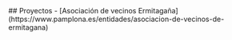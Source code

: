 <body background="https://a905030tecnun.github.io/paginawebkicc/Images/fondo.jpg">
## Proyectos
- [Asociación de vecinos Ermitagaña](https://www.pamplona.es/entidades/asociacion-de-vecinos-de-ermitagana)
</body>


